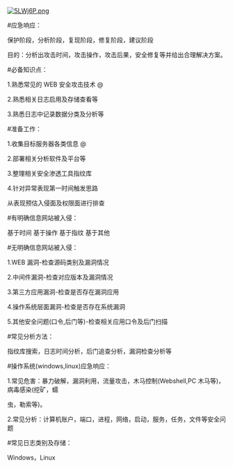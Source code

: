 [![5LWj6P.png](https://z3.ax1x.com/2021/10/28/5LWj6P.png)](https://imgtu.com/i/5LWj6P)

\#应急响应：

保护阶段，分析阶段，复现阶段，修复阶段，建议阶段

目的：分析出攻击时间，攻击操作，攻击后果，安全修复等并给出合理解决方案。

\#必备知识点：

1.熟悉常见的 WEB 安全攻击技术		@

2.熟悉相关日志启用及存储查看等

3.熟悉日志中记录数据分类及分析等

\#准备工作：

1.收集目标服务器各类信息		@

2.部署相关分析软件及平台等

3.整理相关安全渗透工具指纹库

4.针对异常表现第一时间触发思路

从表现预估入侵面及权限面进行排查

\#有明确信息网站被入侵：

基于时间 基于操作 基于指纹 基于其他

\#无明确信息网站被入侵：

1.WEB 漏洞-检查源码类别及漏洞情况

2.中间件漏洞-检查对应版本及漏洞情况

3.第三方应用漏洞-检查是否存在漏洞应用

4.操作系统层面漏洞-检查是否存在系统漏洞

5.其他安全问题(口令,后门等)-检查相关应用口令及后门扫描

\#常见分析方法：

指纹库搜索，日志时间分析，后门追查分析，漏洞检查分析等

\#操作系统(windows,linux)应急响应：

1.常见危害：暴力破解，漏洞利用，流量攻击，木马控制(Webshell,PC 木马等)，病毒感染(挖矿，蠕

虫，勒索等)。

2.常见分析：计算机账户，端口，进程，网络，启动，服务，任务，文件等安全问题

\#常见日志类别及存储：

Windows，Linux





































